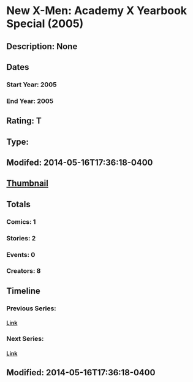 # New X-Men: Academy X Yearbook Special (2005)
## Description: None
## Dates
### Start Year: 2005
### End Year: 2005
## Rating: T
## Type: 
## Modifed: 2014-05-16T17:36:18-0400
## [Thumbnail](http://i.annihil.us/u/prod/marvel/i/mg/b/40/image_not_available.jpg)
## Totals
### Comics: 1
### Stories: 2
### Events: 0
### Creators: 8
## Timeline
### Previous Series: 
#### [Link]()
### Next Series: 
#### [Link]()
## Modified: 2014-05-16T17:36:18-0400